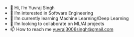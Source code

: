 - 👋 Hi, I’m Yuvraj Singh
- 👀 I’m interested in Software Engineering
- 🌱 I’m currently learning Machine Learning/Deep Learning
- 💞️ I’m looking to collaborate on ML/AI projects
- 📫 How to reach me yuvraj3006singh@gmail.com

<!---
yuvrajs3006/yuvrajs3006 is a ✨ special ✨ repository because its `README.md` (this file) appears on your GitHub profile.
You can click the Preview link to take a look at your changes.
--->
